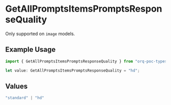 # GetAllPromptsItemsPromptsResponseQuality

Only supported on `image` models.

## Example Usage

```typescript
import { GetAllPromptsItemsPromptsResponseQuality } from "orq-poc-typescript-multi-env-version/models/operations";

let value: GetAllPromptsItemsPromptsResponseQuality = "hd";
```

## Values

```typescript
"standard" | "hd"
```